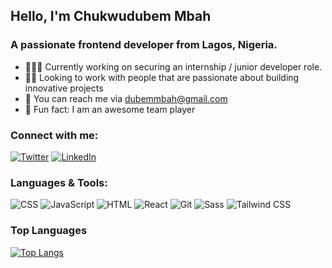 ## Hello, I'm Chukwudubem Mbah

### A passionate frontend developer from Lagos, Nigeria.

* 👨🏾‍💻 Currently working on securing an internship / junior developer role.
* 👬🏾 Looking to work with people that are passionate about building innovative projects
* 💬 You can reach me via dubemmbah@gmail.com
* 🤩 Fun fact: I am an awesome team player


### Connect with me:
[![Twitter](https://img.shields.io/twitter/follow/your_twitter_handle?style=social)](https://twitter.com/dubem_mbah)
[![LinkedIn](https://img.shields.io/badge/LinkedIn-Connect-blue)](https://www.linkedin.com/in/dubem-mbah/)

### Languages & Tools: 
![CSS](https://img.shields.io/badge/-CSS-1572B6?style=flat-square&logo=css3&logoColor=white)
![JavaScript](https://img.shields.io/badge/-JavaScript-F7DF1E?style=flat-square&logo=javascript&logoColor=black)
![HTML](https://img.shields.io/badge/-HTML-E34F26?style=flat-square&logo=html5&logoColor=white)
![React](https://img.shields.io/badge/-React-61DAFB?style=flat-square&logo=react&logoColor=white)
![Git](https://img.shields.io/badge/-Git-F05032?style=flat-square&logo=git&logoColor=white)
![Sass](https://img.shields.io/badge/-Sass-CC6699?style=flat-square&logo=sass&logoColor=white)
![Tailwind CSS](https://img.shields.io/badge/-Tailwind_CSS-38B2AC?style=flat-square&logo=tailwind-css&logoColor=white)

### Top Languages
[![Top Langs](https://github-readme-stats.vercel.app/api/top-langs/?username=dubemmbah)](https://github.com/dubemmbah/github-readme-stats)
